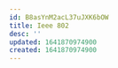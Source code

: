 ```yaml
---
id: B8asYnM2acL37uJXK6bOW
title: Ieee 802
desc: ''
updated: 1641870974900
created: 1641870974900
---
```


